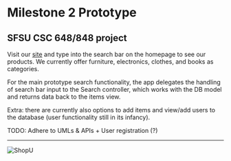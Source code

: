 # Milestone 2 Prototype

## SFSU CSC 648/848 project

Visit our [site](http://sfsuswe.com/~su16g03/prototype) and type into the search 
bar on the homepage to see our products. We currently offer furniture, electronics, 
clothes, and books as categories.

For the main prototype search functionality, the app delegates the handling of 
search bar input to the Search controller, which works with the DB model and returns 
data back to the items view.

Extra: there are currently also options to add items and view/add users to the 
database (user functionality still in its infancy).

TODO: Adhere to UMLs & APIs + User registration (?)

<hr>

![ShopU](http://sfsuswe.com/~su16g03/prototype/img/shopu-mod.jpg)
